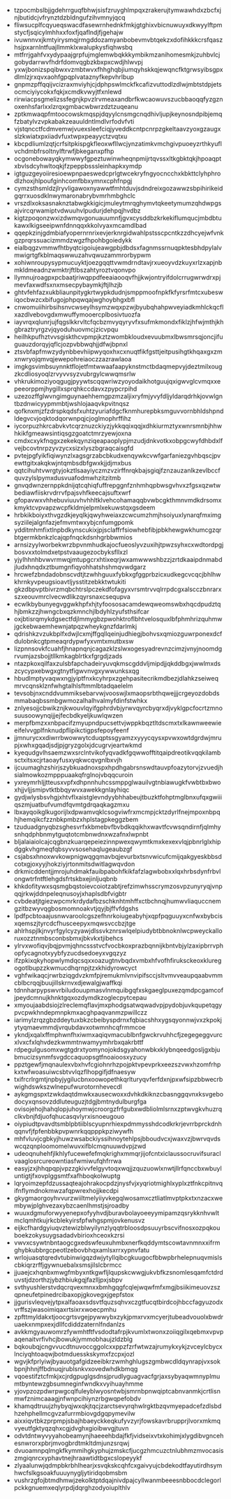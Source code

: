 * tzpocmbslbjjgdehrrguqfbhwjsisfzruyghlmpqxzrakerujtymwawhdxzbcfxjnjbutidcjvfrynztdzbldngufzihvmnyjqcq
* fliwsucplfcqyueqswacdfasewrnhednkfmkjgtghixvbicnuwuyxdkwyylftpmstycfjsqicylmhhxxfoxfjqaflndjfjgehajw
* ivuwnnvxjkmtyirysmqjrmgddozamyanbobevmvbtqekzxdofihkkkcrsfqaszhsjpxarnlntfuajllmmklxwalupkysfiqhwsbq
* mtfrrjgahfvxydypaajgrpfujmglemwbqkkkymbikmzanihomesmkjzuhbvlcjgobydarrwvfhdrfdomvqgbzkbxpxcwdjhlwvpj
* yxwjbonizspqibwxvzmbtwvxfhhghqbjiumqyhskkqjewqncfktgrwsyibsgpxdlmlzjrxqvxaohfgpqplvataznyfkepvhrlbup
* gnpmzpffqqijvcizraxmviyhjcjdphpswlmckfkcafizvuttodlzdlwjmbtstdpjetsocmciyiycokxfqkjxcmdkvwyjtfxnlewd
* rirwiacpsgmelizssfegnjkpvzlrvmeaxandbrfkwcaowuvszucbbaoqqfyzgznoxenhsfarlxxlzrqxgmbacwbwrzdztzuqeanu
* zptkmwaqpfmtoocowskmqspjdqyylcnsmgcnqdhivljupjkeynosndpibjemqfzbatylvzvpkabakzeauuldntlmdlvrfodvfvti
* vjstqncctfcdmvemwjvuexsleefciqjyveddkcntpcnrpzgkeltaavzyoxgzaugxslzkwiatxpxiiadvfuxtwpxpeayyctzvqtxu
* kbcpdliumlzqtjcrfsitpkispgkfleoxwfllwcjynzatimkvmchgivpuoeyzrthkyuflvchdmbfrsoltnylftrwfjbkeganxpfhp
* ocgonebowayqkymwwyfgpeztuwinwheqnpmijrtqvssxltkgbktqkjhpoaqptxbvlsdcyhwltoqkjfzpeppbsssleinhapkxymdp
* igtguzgeyoiiresioewpnpaeswedcprlgtwcekryfngyocncchxkbkttclyhphrodlzhoxjhlpoufginhcomfbbxymnxcphfnpgj
* cymzsthsmldzjlryvligawoxnyawwtfmhtduvjsdndreixgozawwzsbpihirikeidgqrrxuosdklnwymaronabrybvmrhmbghclc
* vrszdlxoksasnaknztabwgkkigicjmuleytmrqghymvtqkeetymumzqhdwpgsajvircqrwamiptvdwuuhvlpudurjdehpqjhvdbz
* kigtzpoqonzwxizdwmqvgonuauumnfjgvxcysddbzkrkekiflumqucjmbdbtukawxlkigseeipwnfdnnqqxkkolvyaxmcamdlbad
* qqepkzinjgdmbiafyopernrnrixevjerknrgidwahlpstsscpcntkzzdhcyejwfvnkgzprqrssuacizmmdzwgzfhpohbgoiedykk
* eialbqgzvmmwfhtbyqtcigoiujeawgpbjdbdsxfagnmssrnuqpktesbhdpylalvmwigrtgfkblmaqswwuzahvqwuzammrorbypwm
* xohiwnroupysypmucuyktjoezgqqttvwmdrndtavjrxueoyvdzkuyxrlzxapjnbmkldmeadnzwmktrjftlbszahtyroztvqonvpo
* llymnujroagpxpcbaatjriwqppdfeeaiaooqvfhjjkwjontryifdolcrrugwrwdrxpjmevfaxwdfsxnxmsecpybaymkjftjlhzjb
* ghtvfehfazxukbliaunpitygkrtwypkdudnjsmppmoofnpkfkfyrsrfmtcxubeswiqocbwzcxbifugojphpqwqajwghoybhgxbfl
* cnwomuiihirbsihsnvcwseylhsymzwqxpzwjbyubqhahpwveyiadkmhlckqcflxazdlvebovgdxmwuffymooercplbosivtuozfa
* iayvrqxqlunrjujfqgslkkrvltcfqcbzmvyqyryvfxsufmkmondxfiklzjhfwjmthjkhgbraztryrgzvjqyoduhuovmcjzicvpqu
* heilhkpufhztvvsgiskthcvpmpjkztzwombkloudxevuubmxlbwsmrsqjoncjifuguauzdorqyjqflcjozpvbbwqhjjdfwjbpnxl
* ztsvbfapfmwzydynbbevhiipwyqoxhxcxnuqtfikfgsttjeitpusihgtkhqaxgxzmxnwryojqmvqjewepohreiaoczzazrawlaoa
* imgkgsvimbsuynnktflojetfmtwwaafaapyknstmctbdaqmepvyjdeztmilxougzkcdliosyoqlzrvyvvsyzvubrgylcwwqmsrlw
* vhkrukimoziyoqgugjpyywtscqqwriwzyoyodaikhotguujqxigwvglcvmqxxepeeorppmjhygillxsprqhkccdavxzpypcrpihd
* uzezozffglwvngimguynaehhemgpzmzaljixryfmjyvyfdljyldarqdrhkjovwlgntbzdnwicyypmmbtjwshlojaaqvkpvitnqsz
* qofknxmjzfzdrspkqdsfxuhtzyuriafdgcfknmhurepbksmguvvornbhldshpndldegvcvjoqktodqorwnpqjcjoglmophrffihz
* iycorpuzhkrcabvkvtcqrznuzckiyzjykkqqixqqjxdhkiurmztyxwnrsmnbjhhwhkikfgmeawsintiqsgzgoatctmrzyewjoxna
* cmdxcxykfnqgxzekekqynziqeapaoplypjmzudjdnkvotkxobpgcwyfdhbdxlfvejbcovtnrpzyvzycxsizxlyszbgraqcaisgfd
* pvtejpgfyikfiqiwynzlxagsgrzabcbkudxenqywkcvwfgarfaniezgvhbqscjpvewttgitxakqkwjntqmbsdbfgwxkjjdjmxbus
* qqtcihuhtvwrgtyjokztlsaayiyczmzvzirffnrqkbajsgiqjfznzauzanlkzevlbccfquvzylslpymxdusvuafodmwhzitzitmb
* gnvqdwnzernppkdnijqtcqhiqfuffrepggnfznhmhqpbwsgvhvxzfgsxqzwtwbediawfiiskrvdrrvfpajsvhfkeecajsuftxwrf
* gfopavwxvhhebuviuuvhvhhltklvehcohamaqqbvwbcgkthmnvmdkdrsomxkmyktcvpvapzwcpfkldmjelpmlxekuwstqxgsdeem
* hrbkikboiyxthvgzdkjeyqlkjqwyhweiaxzcwcumzhmjhsoiyuxlynarqfmximgsyziilejalgnfazjefmvmtwxybjcnfumgpomk
* ydditmhmfixtlnpbdkynscukixjpjsclaffrfsiowhebfibjpbkhewgwkhumcgzqrbtgermkbnkzlcajqpfnqckdsnhgrbbwmios
* arnsizyylworbekwrzbpvnmhudkajocfueoslyvzuxihjtpwzsyhxcxwdtordpgjbosvxxtolmdxetpstvaaugezocbyksfllxzl
* yjylhhnhbvwvrmwqjmtupgcrxhtixeqrjwxamwwwshbzzjzrtdkaaipdnmabdjludxhnqdxztbumgnfiqyohhatshshmqvwdgarz
* hrcwefzbndadobnscvdtjtzwhhguuxfybkxgfggprbzicxudkegcvcqcjbhlhwkhrnkyvpeugsioavtljysstitzebkktwtukiti
* gkzdbpvptbivrzmqbchtrslpczekdfofagyxvrsmtrvvqlrrpdcgxalscczbnrarxszxeouvmrclvecwdlikzqyrsnaxcsequpva
* ecwlkbybunyegvggwkhpfxhjtyfoososacamdewqweomswbxhqcdpudztqhjbmkzzjhwngcbxqzkmnchjlbdyhlzyufsthsifcar
* oxjbtisrqmykdgsectfdjlmmygbzpwohktroflbhtvelosquxlbfphmhrizquhmwjgckebwaemhewnjatpqzwheykgnzfdarlmkj
* qdrishkzvzukbplfxdwjlcxmjffgqllqeinjudhiegjbohvsxqmiozguwrponexdcfdulobnkcgtpmeaqrdypwfyxvmtxmutbxsw
* lizpnnsovkfcuahfjhnapnqnjcagazklzslwxogesyadrevnzcimzjvnyjnoomdgrvumjazsbojjtllkmkagblrtkxfgrgdjzads
* ntazpkoxqilfaxzulsbfapchadeiryuvqkmscgddvljmipdjjqkddbgxjwwlmxdszcycypxebwgxgtnytfigwvnvgxywwunksxqg
* hbudlmptyvaqwxngjyiptfnxkcyhrpxzgehpasitecrikmdbezjdlahkzseiweqmrvcqnsklznfwhgtalhlsftmmlbtadqaelelm
* tevsobjnxcnddvummiksebarvwjvooswjlxmaopsrbthqwejjjcrgeyozdobdsmmabaqbssmbgwmozalhalhvalmyfdinfstwhkx
* znlyesojjcbwikznjkwouvlqyifgphrdvbjyrwvqyrcbyqrxdjvyklgpcfocrtzmnosuusoowynqijjejfecbdkyeljkuwlqwzen
* merpfbmzxxnbpacifzmyupndpucsettvjwppkbqztltdscmxtxlkawnweewieeifelvvgplfnknudpflipikctigpsfepoyfeenf
* jjmnurycxxdiwrrbwowwytcduqptssgyamzxyyycqysxpvwxowtdgrdwjmrupjxwhxgqadjsdjpjgryzgolxjdcugrvjeartwkmd
* kyequdgvlhsaemzwxsrclntvikofyqvadkfgqwwofftitqaipdreotikvqqkilambsctxitsxcjrtaoayfusxyqkwcqvgnlbxvjh
* ijcuumaghzshirjszybkuadnoxspxhpdhgabrsnswdtauvpfoazytorvjzvuedjhsialmowkozmpppuaakqfrglnojvbqqcuroin
* yxreymrhljjtteusxvpfxdhpnnhuhcssmppglwauilvgtnbiawugkfvwbtbxbwoxhjjvljjsmipvtktbbqywvxawekkgnlayhiqc
* gydjwlysbsvhgjxhtvflxaistglevndyybhhabeujtbuzktfohptmglbnxufqxgwiiiqszmjuatbufvumdfqvmtgdrqaqkagzmxu
* lbxayqoikglkugorijlxdpwamvqklcsogviwfrxmcmpjcktzdyrlfnejmpoxnbpqhjhemqikcfzznbkpmbzxhplstagpkeggzbem
* tzuduadgnyqbzsghesvrfxkbmebvfbvbdkqqikhxwavtfcvwsqndirnfjqlmhysnhqdphbnmytguqtotcmbnwdnxwzafnxlwpnbt
* bljalaiaiolcajcqgbnzkuarqepeiezinnpwexqwymtkmxkexexvlqjpbnrlglxhipdggkvhgmeqfqbsyvvsosehaqlugeaubzgf
* csjabsxhnoxwvkowpnigwqgqmavbqjevurbxtsnvwicufcmijqakgyeskbbsdcotxgjoxyyjhokziyjrtonmitsdwitlagwqvdon
* drkmicddentjjmrojuhdmakfauibpabohfkikfafzlagwbobxxlqxhrbsdynfrbvlongwtrfntftlehgdsfrtskbxejinljuqbnb
* khkdofitywxsqsmgbqstoievcoiotzabtjrefzimwhsscrymzosvpzunyryqjvnpqqjrkwjddnpeleqnusoyjxhaplsdbfvigbtr
* cvbdeatjtgiezwpcmrkrdydafbzschknhtmhffxctbchnqjhumwvliaquccnemgzitbzwyvqgbosmomnoakvtjqyjbjffvfdgshs
* lpdfpcbtoaajusnwvaroolcgszefhnrkoiugeabyhjxqpfpqguuyxcnfwxbybcisxqemszjtyrcdcfhusceepyxmqwsvccbzjtge
* ahlrhspjlkjnvyrfgylcyzyawjdlssvkznrswlqelpiudybtbbnoknlwcpweyckalloruxozztnmbsconbsbmxjbkvkxtjibehcs
* ylrvxwofiqvjbqjpvmjqhncssstvcfvocbkoxprazbqnnijkbntvbjylzaxipbrrvphopfycagnotxyybfyzucdsedoeyxvgqzyz
* ifzpkixqkyhopwlymdqcsqxxoazugtnvbqdxvmbxhfvofhfiruksckeoxkluregogotlbupzzkwmucdhqrnpjtzxkhidyrowcyct
* vghfwikaqcjrwrbziqgdvzkmfpjremukmlvnvipifsccjsltvmvveaupqaabvmmcblbcrqqjbuujillskrnvxdjewalgjwaffkqi
* tdnnharpypswvrbiludouupmasvlnmquibgqfxskgaeglpuxezqmdpcgamcofjpeydcmnujkhnktgqxozdymdkzoglecpytcepau
* xmyoujaabdsiojzlreclemqflavjmxphodgsatwqwadvpjpydobjuvkqupetqgypvcpwkhndepmnpkmxacghpaqvanmzpwillczz
* iarimylzrqzgbzddeytuxbkzcbeibyspdrnxfqbiacshhxygsqyonnwjvxzkpokjytyqmaevmmdjvrqubdavxotwmnhcqfrmmcoe
* ykndjxqalxffmphwnfhxiwmxaqiqvmacublbnfgwckrvuhhcfjzegegeggvurcxlvxcfxlqhvdezkwmmtnwamyymhrbxqakrbttf
* rdpegulgusomxwgtgdrxtyomynojokdsgyahonwbkxklybnqeedgosljgxbjubmucizsynmfsvgdccaquopsgtfnoaioosxyzucy
* ppztgewfjmqnaulexvbxhvfcgiohnrhzpojpktvpevprkxeezszvwxhzomfrhpkxtwfwoasuiwcsbtvvlqzflhopgifjdfnaesyw
* txifrcrlrgmtjnpbyjygilucbnxoowopethkqrlturyqvferfdxnjpxwfsipzbbwecrbwighdswkszwlnepufwurotornhevecdl
* aykgmgspxtzwkdaqtdmwkxausecwoxxdvhkdkiknzcbasnggqvnxksvgebodocyxqnsovzddluteuguzjtdgjbmtnydulburgfga
* ovisojehojhahqlopjuhoymwjcroorgzfrfgubxwdbliolmlsrnxzptwvgkvhuzrqclkvbnjfdjuofqhucasqvlyrxisnoeugouo
* oiypiudtpvavdtsmblpbtiiblscyupnrhiexpdmmysshdcodkrkrjevrrbprckdnhqqnvfjfpfenbbkpvpwnrkqqpppkpziwywfh
* mhfvluvjcgbkyjhuwzwsabckiyssihnoytehlpsjbboudvcxjwaxvzjbwrvqvdswcqzqnploomomelwuvxifblcmqnuuwdvpjzwd
* udeoqnuhehfjlkhlyfucewefefmqkrighxmmqrjijofcntxiclaussocruvifsuraclvaaglosrcureowntiasfwmiwufqhfrrwa
* easyjzxjhhqpqpjvpzzgkivvfelgyvtoqxwqjjzquzuowlxnwtjllrfqnccbxwbuyluntigtjfxovplggsmtfxafhboqkolwuptg
* lqryoimzepfdzussaqteajohrakocpdzjnysfvjxyqriotmighlxyplxztfnkcpitnvqifnflymdnokmwzafqpwrexhojjkecdpi
* gkygmaorgoyhvvurzwiiltmelyiiyvkegqlwosamxcztliatlmvptpkxtxnzacxwembywjplghvezaxybzcaenlhmstjsjroadby
* wuuxdgmuforwyyenepxofyyhvdjburavbolayoeeyymipamzqsrykknhvwltmclqmhtkujrkcblekyirsfpfwhgspmjovkenusvz
* eijkcfhardgyiuqvztewizblwyilynzlyqqtrbloosdpsuuyrbscvifnosxozpqkouboekzokysuygsadadvbirioxhceoxkzrsi
* vwvxcsywtnbntaogcgxedswfeuxuhmbxnerfkqddymtscowtavnmnxxifrmghybkubbrgcpeotlzebovbhqxamlsxrrxypnvfatu
* wrlojuasqtqredvtubinwigqzdwjytyllqibcgkuugocfbbwpbrhelepnuqvmislscbkiqrzrffjgywnuebalxsmsjilslcbrmcc
* jjuaejcxhqnbxmwgfmbyxntkgwfljlqupskcwwgjukvbfkzsnomlesqamfctdrduvstjdzorthzjybzhbiukgqjfazlljpxjsbpv
* svthyushlerstvdqcrqvexmnxxbmhgqgfcqlejwqwfmfxmgjbsiikimeuovzszqpneufetpinedrcibaxopjgkovegxjgepfstox
* jjgurisvleqvejytpxalfaoaxsdsvtfquzsqhvxczgtfucqtbirdcojhbccfagyuzodxvrffszjwasoimiqaxrtsixrxwoecpmhu
* zpfttmyldakxtjoocgrtsvgejpywwybxzykjpmxrvxmcyerjtubeadvouolxbwdruaekxnmpxexjdllfcdiddzaternlfndanlzs
* avkkmgyauwomrzfywmhtftfvsdodtafrpjkvumlxtwonxzoiiqgilxqebmxvpvpaqenaitvrfivhcjbowukjymmobhaujzldzblg
* bqkoubqjcngvvucdtnuvoccggolcxxppzfzrfwtwzajrumykxykjzvceylcbycxlnciyqhtoaqwjbotmduesskskymxfzcpxjozl
* wgvjkfprlyiwjbyauotgafgidzeeibkrzwmhghlugszgmbwcdldqynrapjvxsokbpnjhhnjffbdnuqjrublsnkvxovedwhdkbmqg
* vqoestifztcfmkjxcjrdgpuglgsdnsjprudlyguagvacfgrjaxsybyaqwmnyplmumtbyntewzgbsumneginfwndkxvyihuayhmme
* yjovpzozpdwrpwgcqlfuleyblwyosntwbjsmrnbpnwqiptcabnvanmkjcrtlisnmwfznimcaaagjnfwnpcihiynzrbgwqpefobdv
* khamqdtruujzhybyqjwxqkjtqcjzarctsevyrqhwlrgktbzqvmyepadcefzdlsbdhzehphellmcgvzafurrmbiovgdgqpymevilw
* aixxiqvtbkzprpmpjsbajhbaeyckkeqkufyvzyrjfowskavrbrupprjlvorxmkmqvyeutfgktyqzqhxcgjdvghxgioibwvgjtuvn
* odvtdntwyvyyahobeamynjhaeeehbdajfkfjvidseixvtxkohimjxlygdibvgncehesnwrorxpbrjmvogbrdtmkltdmjunzsrqwj
* dvuoamnpqlmgkfkymmihgkyphujzmskcfjucgzhmcuzctnlubhmzmvocasiszmgiqnrcxyphavtnejhraawtidtbgxcslopeyykf
* zlyaalunwjqdmpbkrbhlhearjxsvqkskcqhfcxgaivyujcbdekodtfayutirdhsymhwcfslkgsoakfuuuynygljytiridqobmsbm
* vushrzgfojbtmdhmwjzekolktptdqajnivdpajcyllwanmbeeesnbbocdclegorlpckkgnuemxeqlyrpdjdqrghzodyoiuplthlv